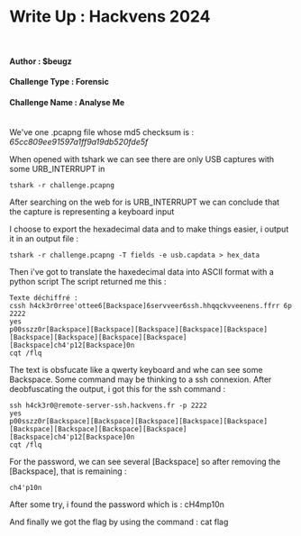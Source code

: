 
# Write Up : Hackvens 2024 <br>  <br>

#### Author : $beugz<br>
#### Challenge Type : Forensic <br>
#### Challenge Name : Analyse Me <br> <br>

We've one .pcapng file whose md5 checksum is : *65cc809ee91597a1ff9a19db520fde5f* 

When opened with tshark we can see there are only USB captures with some URB_INTERRUPT in 

`tshark -r challenge.pcapng`

After searching on the web for is URB_INTERRUPT we can conclude that the capture is representing a keyboard input 

I choose to export the hexadecimal data and to make things easier, i output it in an output file : 

`tshark -r challenge.pcapng -T fields -e usb.capdata > hex_data`

Then i've got to translate the haxedecimal data into ASCII format with a python script
The script returned me this : 

```
Texte déchiffré :
cssh h4ck3r0rree'ottee6[Backspace]6servveer6ssh.hhqqckvveenens.ffrr 6p 2222
yes
p00sszz0r[Backspace][Backspace][Backspace][Backspace][Backspace][Backspace][Backspace][Backspace][Backspace][Backspace]ch4'p12[Backspace]0n
cqt /flq
```

The text is obsfucate like a qwerty keyboard and whe can see some Backspace. Some command may be thinking to a ssh connexion.
After deobfuscating the output, i got this for the ssh command : 

```
ssh h4ck3r0@remote-server-ssh.hackvens.fr -p 2222
yes
p00sszz0r[Backspace][Backspace][Backspace][Backspace][Backspace][Backspace][Backspace][Backspace][Backspace][Backspace]ch4'p12[Backspace]0n
cqt /flq
```

For the password, we can see several [Backspace] so after removing the [Backspace], that is remaining : 

`ch4'p10n` 

After some  try, i found the password which is : cH4mp10n

And finally we got the flag by using the command : cat flag
